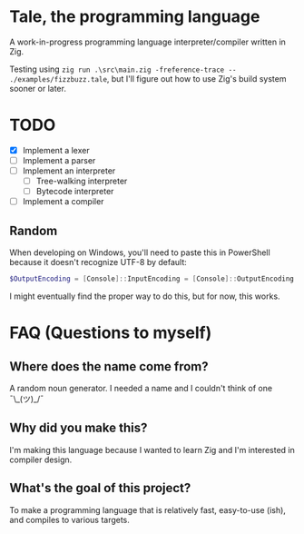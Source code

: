 # Tale, the programming language
A work-in-progress programming language interpreter/compiler written in Zig.

Testing using `zig run .\src\main.zig -freference-trace -- ./examples/fizzbuzz.tale`, but I'll figure out how to use Zig's build system sooner or later.

# TODO
- [x] Implement a lexer
- [ ] Implement a parser
- [ ] Implement an interpreter
  - [ ] Tree-walking interpreter
  - [ ] Bytecode interpreter
- [ ] Implement a compiler

## Random
When developing on Windows, you'll need to paste this in PowerShell because it doesn't recognize UTF-8 by default:
```powershell
$OutputEncoding = [Console]::InputEncoding = [Console]::OutputEncoding = New-Object System.Text.UTF8Encoding
```
I might eventually find the proper way to do this, but for now, this works.

# FAQ (Questions to myself)

## Where does the name come from?
A random noun generator. I needed a name and I couldn't think of one ¯\\\_(ツ)_/¯

## Why did you make this?
I'm making this language because I wanted to learn Zig and I'm interested in compiler design.

## What's the goal of this project?
To make a programming language that is relatively fast, easy-to-use (ish), and compiles to various targets.